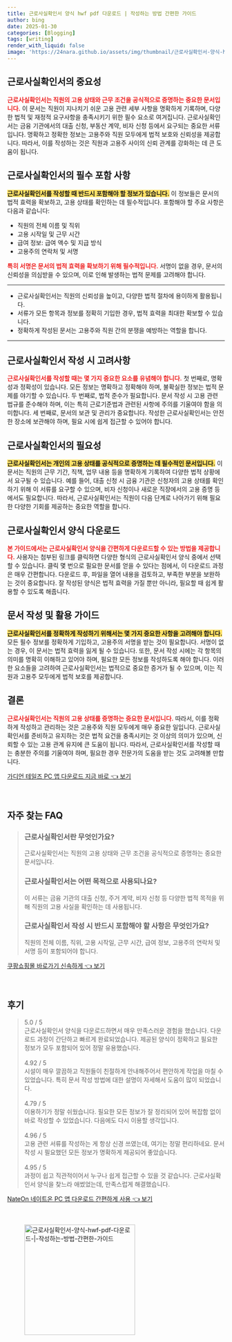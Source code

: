 ```yaml
---
title: 근로사실확인서 양식 hwf pdf 다운로드 | 작성하는 방법 간편한 가이드
author: bing
date: 2025-01-30
categories: [Blogging]
tags: [writing]
render_with_liquid: false
image: 'https://24nara.github.io/assets/img/thumbnail/근로사실확인서-양식-hwf-pdf-다운로드-|-작성하는-방법-간편한-가이드.webp'
---
```



<h2 id='근로사실확인서의 중요성'>근로사실확인서의 중요성</h2>

<p><b><span style="color: #ee2323;">근로사실확인서는 직원의 고용 상태와 근무 조건을 공식적으로 증명하는 중요한 문서입니다.</span></b> 이 문서는 직원이 지나치기 쉬운 고용 관련 세부 사항을 명확하게 기록하며, 다양한 법적 및 재정적 요구사항을 충족시키기 위한 필수 요소로 여겨집니다. 근로사실확인서는 금융 기관에서의 대출 신청, 부동산 계약, 비자 신청 등에서 요구되는 중요한 서류입니다. 명확하고 정확한 정보는 고용주와 직원 모두에게 법적 보호와 신뢰성을 제공합니다. 따라서, 이를 작성하는 것은 직원과 고용주 사이의 신뢰 관계를 강화하는 데 큰 도움이 됩니다.</p>

<h2 id='근로사실확인서의 필수 포함 사항'>근로사실확인서의 필수 포함 사항</h2>

<p><b><span style="background-color: #ffe066;">근로사실확인서를 작성할 때 반드시 포함해야 할 정보가 있습니다.</span></b> 이 정보들은 문서의 법적 효력을 확보하고, 고용 상태를 확인하는 데 필수적입니다. 포함해야 할 주요 사항은 다음과 같습니다:</p>

<ul>
    <li>직원의 전체 이름 및 직위</li>
    <li>고용 시작일 및 근무 시간</li>
    <li>급여 정보: 급여 액수 및 지급 방식</li>
    <li>고용주의 연락처 및 서명</li>
</ul>

<p><b><span style="color: #ee2323;">특히 서명은 문서의 법적 효력을 확보하기 위해 필수적입니다.</span></b> 서명이 없을 경우, 문서의 신뢰성을 의심받을 수 있으며, 이로 인해 발생하는 법적 문제를 고려해야 합니다.</p>

<hr />

<ul>
    <li>근로사실확인서는 직원의 신뢰성을 높이고, 다양한 법적 절차에 용이하게 활용됩니다.</li>
    <li>서류가 모든 항목과 정보를 정확히 기입한 경우, 법적 효력을 최대한 확보할 수 있습니다.</li>
    <li>정확하게 작성된 문서는 고용주와 직원 간의 분쟁을 예방하는 역할을 합니다.</li>
</ul>

<hr />

<h2 id='근로사실확인서 작성 시 고려사항'>근로사실확인서 작성 시 고려사항</h2>

<p><b><span style="color: #ee2323;">근로사실확인서를 작성할 때는 몇 가지 중요한 요소를 유념해야 합니다.</span></b> 첫 번째로, 명확성과 정확성이 있습니다. 모든 정보는 명확하고 정확해야 하며, 불확실한 정보는 법적 문제를 야기할 수 있습니다. 두 번째로, 법적 준수가 필요합니다. 문서 작성 시 고용 관련 법규를 준수해야 하며, 이는 특히 근로기준법과 관련된 사항에 주의를 기울여야 함을 의미합니다. 세 번째로, 문서의 보관 및 관리가 중요합니다. 작성한 근로사실확인서는 안전한 장소에 보관해야 하며, 필요 시에 쉽게 접근할 수 있어야 합니다.</p>

<h2 id='근로사실확인서의 필요성'>근로사실확인서의 필요성</h2>

<p><b><span style="background-color: #ffe066;">근로사실확인서는 개인의 고용 상태를 공식적으로 증명하는 데 필수적인 문서입니다.</span></b> 이 문서는 직원의 근무 기간, 직책, 업무 내용 등을 명확하게 기록하여 다양한 법적 상황에서 요구될 수 있습니다. 예를 들어, 대출 신청 시 금융 기관은 신청자의 고용 상태를 확인하기 위해 이 서류를 요구할 수 있으며, 비자 신청이나 새로운 직장에서의 고용 증명 등에서도 필요합니다. 따라서, 근로사실확인서는 직원이 다음 단계로 나아가기 위해 필요한 다양한 기회를 제공하는 중요한 역할을 합니다.</p>

<h2 id='근로사실확인서 양식 다운로드'>근로사실확인서 양식 다운로드</h2>

<p><b><span style="color: #ee2323;">본 가이드에서는 근로사실확인서 양식을 간편하게 다운로드할 수 있는 방법을 제공합니다.</span></b> 사용자는 첨부된 링크를 클릭하면 다양한 형식의 근로사실확인서 양식 중에서 선택할 수 있습니다. 클릭 몇 번으로 필요한 문서를 얻을 수 있다는 점에서, 이 다운로드 과정은 매우 간편합니다. 다운로드 후, 파일을 열어 내용을 검토하고, 부족한 부분을 보완하는 것이 중요합니다. 잘 작성된 양식은 법적 효력을 가질 뿐만 아니라, 필요할 때 쉽게 활용할 수 있도록 해줍니다.</p>

<h2 id='문서 작성 및 활용 가이드'>문서 작성 및 활용 가이드</h2>

<p><b><span style="background-color: #ffe066;">근로사실확인서를 정확하게 작성하기 위해서는 몇 가지 중요한 사항을 고려해야 합니다.</span></b> 모든 필수 정보를 정확하게 기입하고, 고용주의 서명을 받는 것이 필요합니다. 서명이 없는 경우, 이 문서는 법적 효력을 잃게 될 수 있습니다. 또한, 문서 작성 시에는 각 항목의 의미를 명확히 이해하고 있어야 하며, 필요한 모든 정보를 작성하도록 해야 합니다. 이러한 요소들을 고려하여 근로사실확인서는 법적으로 중요한 증거가 될 수 있으며, 이는 직원과 고용주 모두에게 법적 보호를 제공합니다.</p>

<h2 id='결론'>결론</h2>

<p><b><span style="color: #ee2323;">근로사실확인서는 직원의 고용 상태를 증명하는 중요한 문서입니다.</span></b> 따라서, 이를 정확하게 작성하고 관리하는 것은 고용주와 직원 모두에게 매우 중요한 일입니다. 근로사실확인서를 준비하고 유지하는 것은 법적 요건을 충족시키는 것 이상의 의미가 있으며, 신뢰할 수 있는 고용 관계 유지에 큰 도움이 됩니다. 따라서, 근로사실확인서를 작성할 때는 충분한 주의를 기울여야 하며, 필요한 경우 전문가의 도움을 받는 것도 고려해볼 만합니다.</p>


<p><a class="click-button" title="가디언 테일즈 PC 앱 다운로드 지금 바로" href="https://24nara.github.io/posts/%EA%B0%80%EB%94%94%EC%96%B8-%ED%85%8C%EC%9D%BC%EC%A6%88-PC-%EC%95%B1-%EB%8B%A4%EC%9A%B4%EB%A1%9C%EB%93%9C-%EC%A7%80%EA%B8%88-%EB%B0%94%EB%A1%9C/" rel="dofollow">가디언 테일즈 PC 앱 다운로드 지금 바로 👈 보기</a></p><br>
<h2 id='자주_찾는_FAQ'>자주 찾는 FAQ</h2>
<div itemscope="" itemtype="https://schema.org/FAQPage"> 
<blockquote> 
<div itemscope="" itemprop="mainEntity" itemtype="https://schema.org/Question"> 
<h3 itemprop="name">근로사실확인서란 무엇인가요?</h3> 
<div itemscope="" itemprop="acceptedAnswer" itemtype="https://schema.org/Answer"> 
<span itemprop="text"> 
<p>근로사실확인서는 직원의 고용 상태와 근무 조건을 공식적으로 증명하는 중요한 문서입니다.</p> 
</span> 
</div> 
</div> 

<div itemscope="" itemprop="mainEntity" itemtype="https://schema.org/Question"> 
<h3 itemprop="name">근로사실확인서는 어떤 목적으로 사용되나요?</h3> 
<div itemscope="" itemprop="acceptedAnswer" itemtype="https://schema.org/Answer"> 
<span itemprop="text"> 
<p>이 서류는 금융 기관의 대출 신청, 주거 계약, 비자 신청 등 다양한 법적 목적을 위해 직원의 고용 사실을 확인하는 데 사용됩니다.</p> 
</span> 
</div> 
</div> 

<div itemscope="" itemprop="mainEntity" itemtype="https://schema.org/Question"> 
<h3 itemprop="name">근로사실확인서 작성 시 반드시 포함해야 할 사항은 무엇인가요?</h3> 
<div itemscope="" itemprop="acceptedAnswer" itemtype="https://schema.org/Answer"> 
<span itemprop="text"> 
<p>직원의 전체 이름, 직위, 고용 시작일, 근무 시간, 급여 정보, 고용주의 연락처 및 서명 등이 포함되어야 합니다.</p> 
</span> 
</div> 
</div> 

</blockquote> 
</div>
<p><a class="click-button" title="쿠팡쇼핑몰 바로가기 신속하게" href="https://24nara.github.io/posts/%EC%BF%A0%ED%8C%A1%EC%87%BC%ED%95%91%EB%AA%B0-%EB%B0%94%EB%A1%9C%EA%B0%80%EA%B8%B0-%EC%8B%A0%EC%86%8D%ED%95%98%EA%B2%8C/" rel="dofollow">쿠팡쇼핑몰 바로가기 신속하게 👈 보기</a></p><br>
<h2 id='후기'>후기</h2>
<div itemscope itemtype="https://schema.org/Product">
  <blockquote>
  <div itemprop="review" itemscope itemtype="https://schema.org/Review">
      <div itemprop="reviewRating" itemscope itemtype="https://schema.org/Rating"> <span itemprop="ratingValue">5.0</span> / <span itemprop="bestRating">5</span> </div>
      <span itemprop="reviewBody">근로사실확인서 양식을 다운로드하면서 매우 만족스러운 경험을 했습니다. 다운로드 과정이 간단하고 빠르게 완료되었습니다. 제공된 양식이 정확하고 필요한 정보가 모두 포함되어 있어 정말 유용했습니다.</span>
  </div>
  <br>
  <div itemprop="review" itemscope itemtype="https://schema.org/Review">
      <div itemprop="reviewRating" itemscope itemtype="https://schema.org/Rating"> <span itemprop="ratingValue">4.92</span> / <span itemprop="bestRating">5</span> </div>
      <span itemprop="reviewBody">시설이 매우 깔끔하고 직원들이 친절하게 안내해주어서 편안하게 작업을 마칠 수 있었습니다. 특히 문서 작성 방법에 대한 설명이 자세해서 도움이 많이 되었습니다.</span>
  </div>
  <br>
  <div itemprop="review" itemscope itemtype="https://schema.org/Review">
      <div itemprop="reviewRating" itemscope itemtype="https://schema.org/Rating"> <span itemprop="ratingValue">4.79</span> / <span itemprop="bestRating">5</span> </div>
      <span itemprop="reviewBody">이용하기가 정말 쉬웠습니다. 필요한 모든 정보가 잘 정리되어 있어 복잡함 없이 바로 작성할 수 있었습니다. 다음에도 다시 이용할 생각입니다.</span>
  </div>
  <br>
  <div itemprop="review" itemscope itemtype="https://schema.org/Review">
      <div itemprop="reviewRating" itemscope itemtype="https://schema.org/Rating"> <span itemprop="ratingValue">4.96</span> / <span itemprop="bestRating">5</span> </div>
      <span itemprop="reviewBody">고용 관련 서류를 작성하는 게 항상 신경 쓰였는데, 여기는 정말 편리하네요. 문서 작성 시 필요했던 모든 정보가 명확하게 제공되어 좋았습니다.</span>
  </div>
  <br>
  <div itemprop="review" itemscope itemtype="https://schema.org/Review">
      <div itemprop="reviewRating" itemscope itemtype="https://schema.org/Rating"> <span itemprop="ratingValue">4.95</span> / <span itemprop="bestRating">5</span> </div>
      <span itemprop="reviewBody">과정이 쉽고 직관적이어서 누구나 쉽게 접근할 수 있을 것 같습니다. 근로사실확인서 양식을 찾느라 애썼었는데, 만족스럽게 해결했습니다.</span>
  </div>
  </blockquote>
</div>
<p><a class="click-button" title="NateOn 네이트온 PC 앱 다운로드 간편하게 사용" href="https://24nara.github.io/posts/NateOn-%EB%84%A4%EC%9D%B4%ED%8A%B8%EC%98%A8-PC-%EC%95%B1-%EB%8B%A4%EC%9A%B4%EB%A1%9C%EB%93%9C-%EA%B0%84%ED%8E%B8%ED%95%98%EA%B2%8C-%EC%82%AC%EC%9A%A9/" rel="dofollow">NateOn 네이트온 PC 앱 다운로드 간편하게 사용 👈 보기</a></p><br>
<figure class="image"><img src="https://24nara.github.io/assets/img/thumbnail/근로사실확인서-양식-hwf-pdf-다운로드-|-작성하는-방법-간편한-가이드.webp" alt="근로사실확인서-양식-hwf-pdf-다운로드-|-작성하는-방법-간편한-가이드" width="256" height="256"></figure>